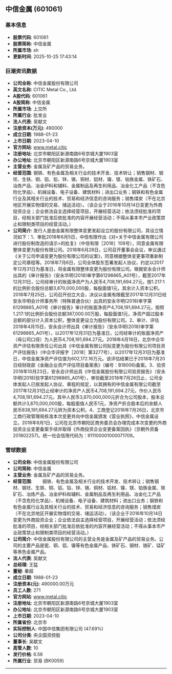 ## 中信金属 (601061)

### 基本信息

- **股票代码**: 601061
- **股票简称**: 中信金属
- **所属市场**: sh
- **更新时间**: 2025-10-25 17:43:14

### 巨潮资讯数据

- **公司全称**: 中信金属股份有限公司
- **英文名称**: CITIC Metal Co., Ltd.
- **A股代码**: 601061
- **A股简称**: 中信金属
- **所属市场**: 上交所
- **所属行业**: 批发业
- **法人代表**: 吴献文
- **注册资本(万元)**: 490000
- **成立日期**: 1988-01-23
- **上市日期**: 2023-04-10
- **官方网站**: www.metal.citic
- **注册地址**: 北京市朝阳区新源南路6号京城大厦1903室
- **办公地址**: 北京市朝阳区新源南路6号京城大厦1903室
- **主营业务**: 金属及矿产品的贸易业务。
- **经营范围**: 钢铁、有色金属及相关行业的技术开发、技术转让；销售钢材、钢坯、生铁、铜、铝、铅、锌、锡、铜材、铝材、镍、镁、铂族金属、铁矿石、冶炼产品、冶金炉料和辅料、金属制品及再生利用品、冶金化工产品（不含危险化学品）、机械设备、电子设备、建筑材料；进出口业务；钢铁和有色金属行业及其相关行业的技术、贸易和经济信息的咨询服务；销售煤炭（不在北京地区开展实物煤的交易、储运活动）。（该企业于2016年10月14日变更为外商投资企业；企业依法自主选择经营项目，开展经营活动；依法须经批准的项目，经相关部门批准后依批准的内容开展经营活动；不得从事本市产业政策禁止和限制类项目的经营活动。）
- **公司简介**: 发行人是由金属有限整体变更发起设立的股份有限公司，其设立情况如下：1、审批2018年6月5日，中信有限作出《对<关于中信金属有限公司进行股份制改造的请示>的批复》（中信有限［2018］108号），同意金属有限整体变更为股份有限公司。2018年6月28日，公司召开董事会会议，审议通过《关于公司申请变更为股份有限公司的议案》，同意根据整体变更事项重新制定公司章程等。2018年7月6日，公司全体股东签署发起人协议，约定以2017年12月31日为基准日，将金属有限整体变更为股份有限公司。根据安永会计师出具的《审计报告》（安永华明(2018)审字第61298865_A01号），截至2017年12月31日，公司经审计的账面净资产为人民币4,708,191,694.27元，按1.217:1的比例折合股份总额3,870,000,000股，每股面值1元，其余计入资本公积。2018年7月25日，公司召开创立大会，决议以金属有限截至2017年12月31日经安永华明会计师事务所（特殊普通合伙）出具的安永华明(2018)审字第61298865_A01号《审计报告》审计的账面净资产4,708,191,694.27元，按照1.217:1的比例折合股份总额387,000.00万股，每股面值1元，净资产超过股本总额的部分计入资本公积，整体变更设立为股份有限公司。2、审计、评估2018年4月15日，安永会计师出具《审计报告》（安永华明(2018)审字第61298865_A01号），以2017年12月31日为基准日，公司经审计的账面净资产（母公司口径）为人民币4,708,191,694.27元。2018年4月18日，北京中企华资产评估有限责任公司出具《中信金属有限公司拟变更为股份有限公司项目资产评估报告》（中企华评报字［2018］第3277号），以2017年12月31日为基准日，中信金属净资产评估值为602,172.16万元。该评估结果已于2018年7月20日经财政部《金融企业资产评估项目备案表》（编号：B18006)备案。3、验资2018年10月23日，安永会计师出具《中信金属股份有限公司验资报告》（安永华明(2018)验字第61298865_A01号），审验截至2018年7月26日止，公司全体发起人已按发起人协议、章程的规定，以其拥有的中信金属有限公司截至2017年12月31日止经审计的净资产人民币4,708,191,694.27元，作价人民币4,708,191,694.27元，其中人民币3,870,000,000元折合为公司股本，股本总额共计3,870,000,000股，每股面值人民币1元，净资产折合股本后的余额人民币838,191,694.27元转为资本公积。4、工商登记2018年7月26日，北京市工商行政管理局核准本次变更并向中信金属颁发《营业执照》，中信金属设立。2018年8月1日，公司在北京市朝阳区商务委员会办理完成本次变更的外商投资企业变更备案手续并取得《外商投资企业变更备案回执》（京朝外资备201802257)。统一社会信用代码为：911100001000071709。

### 雪球数据

- **公司全称**: 中信金属股份有限公司
- **公司简称**: 中信金属
- **主营业务**: 金属及矿产品的贸易业务。
- **经营范围**: 　　钢铁、有色金属及相关行业的技术开发、技术转让；销售钢材、钢坯、生铁、铜、铝、铅、锌、锡、铜材、铝材、镍、镁、铂族金属、铁矿石、冶炼产品、冶金炉料和辅料、金属制品及再生利用品、冶金化工产品（不含危险化学品）、机械设备、电子设备、建筑材料；进出口业务；钢铁和有色金属行业及其相关行业的技术、贸易和经济信息的咨询服务；销售煤炭（不在北京地区开展实物煤的交易、储运活动）。（该企业于2016年10月14日变更为外商投资企业；企业依法自主选择经营项目，开展经营活动；依法须经批准的项目，经相关部门批准后依批准的内容开展经营活动；不得从事本市产业政策禁止和限制类项目的经营活动。）
- **公司简介**: 中信金属股份有限公司的主营业务是金属及矿产品的贸易业务。公司的主要产品是铌、铜、铝、镍等有色金属产品、铁矿石、钢材、铬矿、锰矿等黑色金属产品。
- **法人代表**: 吴献文
- **总经理**: 王猛
- **董秘**: 秦超
- **成立日期**: 1988-01-23
- **注册资本(元)**: 490000.00万元
- **员工人数**: 271
- **官方网站**: www.metal.citic
- **注册地址**: 北京市朝阳区新源南路6号京城大厦1903室
- **办公地址**: 北京市朝阳区新源南路6号京城大厦1903室
- **上市日期**: 2023-04-10
- **所属省份**: 北京市
- **实际控制人**: 中国中信集团有限公司 (47.69%)
- **公司分类**: 央企国资控股
- **董事长**: 吴献文
- **高管人数**: 10
- **发行价格**: 6.58
- **所属行业**: 贸易 (BK0059)

---